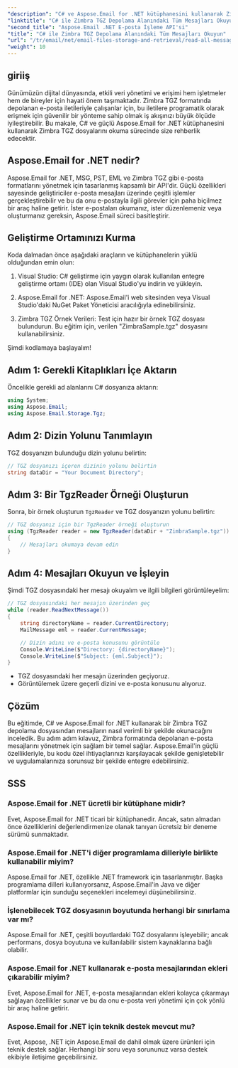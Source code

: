 ```yaml
---
"description": "C# ve Aspose.Email for .NET kütüphanesini kullanarak Zimbra TGZ dosyalarını adım adım okuma kılavuzumuzla e-posta veri yönetiminin potansiyelini keşfedin. Bu eğitim, e-posta mesajlarına verimli bir şekilde erişmenize ve bunları işlemenize yardımcı olacaktır."
"linktitle": "C# ile Zimbra TGZ Depolama Alanındaki Tüm Mesajları Okuyun"
"second_title": "Aspose.Email .NET E-posta İşleme API'si"
"title": "C# ile Zimbra TGZ Depolama Alanındaki Tüm Mesajları Okuyun"
"url": "/tr/email/net/email-files-storage-and-retrieval/read-all-messages-from-zimbra-tgz-storage/"
"weight": 10
---
```


## giriiş

Günümüzün dijital dünyasında, etkili veri yönetimi ve erişimi hem işletmeler hem de bireyler için hayati önem taşımaktadır. Zimbra TGZ formatında depolanan e-posta iletileriyle çalışanlar için, bu iletilere programatik olarak erişmek için güvenilir bir yönteme sahip olmak iş akışınızı büyük ölçüde iyileştirebilir. Bu makale, C# ve güçlü Aspose.Email for .NET kütüphanesini kullanarak Zimbra TGZ dosyalarını okuma sürecinde size rehberlik edecektir.

## Aspose.Email for .NET nedir?

Aspose.Email for .NET, MSG, PST, EML ve Zimbra TGZ gibi e-posta formatlarını yönetmek için tasarlanmış kapsamlı bir API'dir. Güçlü özellikleri sayesinde geliştiriciler e-posta mesajları üzerinde çeşitli işlemler gerçekleştirebilir ve bu da onu e-postayla ilgili görevler için paha biçilmez bir araç haline getirir. İster e-postaları okumanız, ister düzenlemeniz veya oluşturmanız gereksin, Aspose.Email süreci basitleştirir.

## Geliştirme Ortamınızı Kurma

Koda dalmadan önce aşağıdaki araçların ve kütüphanelerin yüklü olduğundan emin olun:

1. Visual Studio: C# geliştirme için yaygın olarak kullanılan entegre geliştirme ortamı (IDE) olan Visual Studio'yu indirin ve yükleyin.

2. Aspose.Email for .NET: Aspose.Email'i web sitesinden veya Visual Studio'daki NuGet Paket Yöneticisi aracılığıyla edinebilirsiniz.

3. Zimbra TGZ Örnek Verileri: Test için hazır bir örnek TGZ dosyası bulundurun. Bu eğitim için, verilen "ZimbraSample.tgz" dosyasını kullanabilirsiniz.

Şimdi kodlamaya başlayalım!

## Adım 1: Gerekli Kitaplıkları İçe Aktarın

Öncelikle gerekli ad alanlarını C# dosyanıza aktarın:

```csharp
using System;
using Aspose.Email;
using Aspose.Email.Storage.Tgz;
```

## Adım 2: Dizin Yolunu Tanımlayın

TGZ dosyanızın bulunduğu dizin yolunu belirtin:

```csharp
// TGZ dosyanızı içeren dizinin yolunu belirtin
string dataDir = "Your Document Directory";
```

## Adım 3: Bir TgzReader Örneği Oluşturun

Sonra, bir örnek oluşturun `TgzReader` ve TGZ dosyanızın yolunu belirtin:

```csharp
// TGZ dosyanız için bir TgzReader örneği oluşturun
using (TgzReader reader = new TgzReader(dataDir + "ZimbraSample.tgz"))
{
    // Mesajları okumaya devam edin
}
```

## Adım 4: Mesajları Okuyun ve İşleyin

Şimdi TGZ dosyasındaki her mesajı okuyalım ve ilgili bilgileri görüntüleyelim:

```csharp
// TGZ dosyasındaki her mesajın üzerinden geç
while (reader.ReadNextMessage())
{
    string directoryName = reader.CurrentDirectory;
    MailMessage eml = reader.CurrentMessage;

    // Dizin adını ve e-posta konusunu görüntüle
    Console.WriteLine($"Directory: {directoryName}");
    Console.WriteLine($"Subject: {eml.Subject}");
}
```

- TGZ dosyasındaki her mesajın üzerinden geçiyoruz.
- Görüntülemek üzere geçerli dizini ve e-posta konusunu alıyoruz.


## Çözüm

Bu eğitimde, C# ve Aspose.Email for .NET kullanarak bir Zimbra TGZ depolama dosyasından mesajların nasıl verimli bir şekilde okunacağını inceledik. Bu adım adım kılavuz, Zimbra formatında depolanan e-posta mesajlarını yönetmek için sağlam bir temel sağlar. Aspose.Email'in güçlü özellikleriyle, bu kodu özel ihtiyaçlarınızı karşılayacak şekilde genişletebilir ve uygulamalarınıza sorunsuz bir şekilde entegre edebilirsiniz.

## SSS

### Aspose.Email for .NET ücretli bir kütüphane midir?
Evet, Aspose.Email for .NET ticari bir kütüphanedir. Ancak, satın almadan önce özelliklerini değerlendirmenize olanak tanıyan ücretsiz bir deneme sürümü sunmaktadır.

### Aspose.Email for .NET'i diğer programlama dilleriyle birlikte kullanabilir miyim?
Aspose.Email for .NET, özellikle .NET framework için tasarlanmıştır. Başka programlama dilleri kullanıyorsanız, Aspose.Email'in Java ve diğer platformlar için sunduğu seçenekleri incelemeyi düşünebilirsiniz.

### İşlenebilecek TGZ dosyasının boyutunda herhangi bir sınırlama var mı?
Aspose.Email for .NET, çeşitli boyutlardaki TGZ dosyalarını işleyebilir; ancak performans, dosya boyutuna ve kullanılabilir sistem kaynaklarına bağlı olabilir.

### Aspose.Email for .NET kullanarak e-posta mesajlarından ekleri çıkarabilir miyim?
Evet, Aspose.Email for .NET, e-posta mesajlarından ekleri kolayca çıkarmayı sağlayan özellikler sunar ve bu da onu e-posta veri yönetimi için çok yönlü bir araç haline getirir.

### Aspose.Email for .NET için teknik destek mevcut mu?
Evet, Aspose, .NET için Aspose.Email de dahil olmak üzere ürünleri için teknik destek sağlar. Herhangi bir soru veya sorununuz varsa destek ekibiyle iletişime geçebilirsiniz.